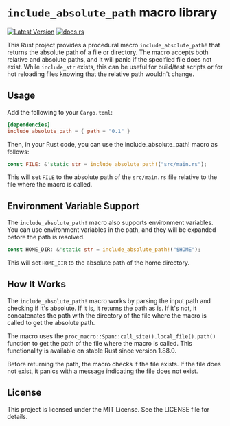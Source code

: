 # `include_absolute_path` macro library
[![Latest Version](https://img.shields.io/crates/v/include_absolute_path.svg)](https://crates.io/crates/include_absolute_path) [![docs.rs](https://docs.rs/include_absolute_path/badge.svg)](https://docs.rs/include_absolute_path)  

This Rust project provides a procedural macro `include_absolute_path!` that returns the absolute path of a file or directory. 
The macro accepts both relative and absolute paths, and it will panic if the specified file does not exist.
While `include_str` exists, this can be useful for build/test scripts or for hot reloading files knowing that the relative path wouldn't change.

## Usage

Add the following to your `Cargo.toml`:

```toml
[dependencies]
include_absolute_path = { path = "0.1" }
```

Then, in your Rust code, you can use the include_absolute_path! macro as follows:

```rust
const FILE: &'static str = include_absolute_path!("src/main.rs");
```

This will set `FILE` to the absolute path of the `src/main.rs` file relative to the file where the macro is called.

## Environment Variable Support

The `include_absolute_path!` macro also supports environment variables. You can use environment variables in the path, and they will be expanded before the path is resolved.

```rust
const HOME_DIR: &'static str = include_absolute_path!("$HOME");
```

This will set `HOME_DIR` to the absolute path of the home directory.

## How It Works

The `include_absolute_path!` macro works by parsing the input path and checking if it's absolute. If it is, it returns the path as is. If it's not, it concatenates the path with the directory of the file where the macro is called to get the absolute path.

The macro uses the `proc_macro::Span::call_site().local_file().path()` function to get the path of the file where the macro is called. This functionality is available on stable Rust since version 1.88.0.

Before returning the path, the macro checks if the file exists. If the file does not exist, it panics with a message indicating the file does not exist.

## License

This project is licensed under the MIT License. See the LICENSE file for details.
